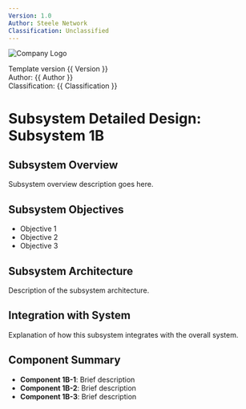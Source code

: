 ```yaml
---
Version: 1.0
Author: Steele Network
Classification: Unclassified
---
```


![Company Logo](/common_images/companylogo.png)


Template version {{ Version }}<br>
Author: {{ Author }}<br>
Classification: {{ Classification }}<br>

# Subsystem Detailed Design: Subsystem 1B


## Subsystem Overview
Subsystem overview description goes here.

## Subsystem Objectives
- Objective 1
- Objective 2
- Objective 3

## Subsystem Architecture
Description of the subsystem architecture.

## Integration with System
Explanation of how this subsystem integrates with the overall system.

## Component Summary
- **Component 1B-1**: Brief description
- **Component 1B-2**: Brief description
- **Component 1B-3**: Brief description
